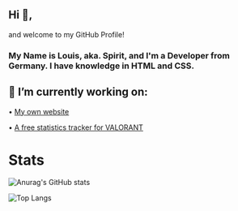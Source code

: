 ## Hi 👋,

and welcome to my GitHub Profile!

### My Name is Louis, aka. Spirit, and I'm a Developer from Germany. I have knowledge in HTML and CSS.
## 🔭 I’m currently working on:

  • [My own website](https://codedotspirit.dev/)
  
  • [A free statistics tracker for VALORANT](https://valtracker.gg/)
  
# Stats
  
![Anurag's GitHub stats](https://github-readme-stats.vercel.app/api?username=SpiritLetsPlays&show_icons=true&theme=synthwave)

![Top Langs](https://github-readme-stats.vercel.app/api/top-langs/?username=SpiritLetsPlays&layout=compact)
